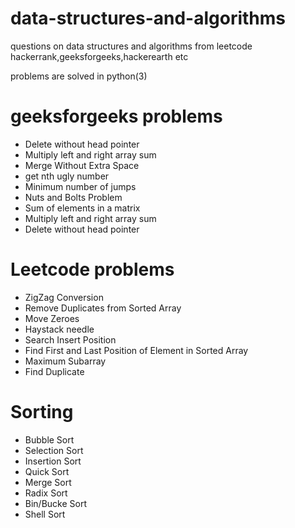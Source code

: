 # data-structures-and-algorithms

questions on data structures and algorithms from leetcode hackerrank,geeksforgeeks,hackerearth etc


problems are solved in python(3)

# geeksforgeeks problems

- Delete without head pointer
- Multiply left and right array sum
- Merge Without Extra Space
- get nth ugly number
- Minimum number of jumps
- Nuts and Bolts Problem
- Sum of elements in a matrix
- Multiply left and right array sum
- Delete without head pointer

# Leetcode problems 

- ZigZag Conversion
- Remove Duplicates from Sorted Array
- Move Zeroes
- Haystack needle
- Search Insert Position
- Find First and Last Position of Element in Sorted Array
- Maximum Subarray
- Find Duplicate


# Sorting
- Bubble Sort
- Selection Sort
- Insertion Sort
- Quick Sort
- Merge Sort
- Radix Sort
- Bin/Bucke Sort
- Shell Sort
